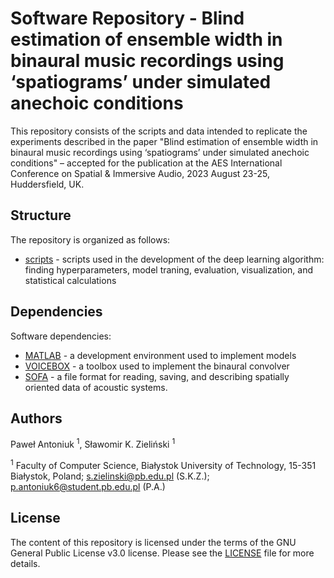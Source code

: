 # Software Repository - Blind estimation of ensemble width in binaural music recordings using ‘spatiograms’ under simulated anechoic conditions 
This repository consists of the scripts and data intended to replicate the experiments described in the paper "Blind estimation of ensemble width in binaural music recordings using ‘spatiograms’ under simulated anechoic conditions" – accepted for the publication at the AES International Conference on Spatial & Immersive Audio, 2023 August 23-25, Huddersfield, UK.

## Structure
The repository is organized as follows:
- [scripts](scripts) - scripts used in the development of the deep learning algorithm: finding hyperparameters, model traning, evaluation, visualization, and statistical calculations

## Dependencies
Software dependencies:
- [MATLAB](https://www.mathworks.com/products/matlab.html) - a development environment used to implement models
- [VOICEBOX](http://www.ee.ic.ac.uk/hp/staff/dmb/voicebox/voicebox.html) - a toolbox used to implement the binaural convolver
- [SOFA](https://github.com/sofacoustics/API_MO) - a file format for reading, saving, and describing spatially oriented data of acoustic systems.

## Authors
Paweł Antoniuk <sup>1</sup>, Sławomir K. Zieliński <sup>1</sup>

<sup>1</sup> Faculty of Computer Science, Białystok University of Technology, 15-351 Białystok, Poland; s.zielinski@pb.edu.pl (S.K.Z.); p.antoniuk6@student.pb.edu.pl (P.A.)

## License
The content of this repository is licensed under the terms of the GNU General Public License v3.0 license. Please see the [LICENSE](LICENSE) file for more details.
